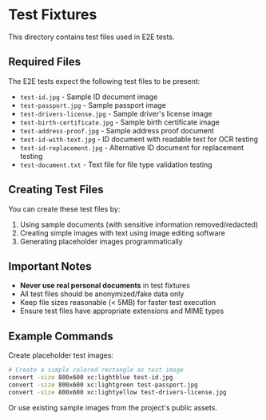 # Test Fixtures

This directory contains test files used in E2E tests.

## Required Files

The E2E tests expect the following test files to be present:

- `test-id.jpg` - Sample ID document image
- `test-passport.jpg` - Sample passport image  
- `test-drivers-license.jpg` - Sample driver's license image
- `test-birth-certificate.jpg` - Sample birth certificate image
- `test-address-proof.jpg` - Sample address proof document
- `test-id-with-text.jpg` - ID document with readable text for OCR testing
- `test-id-replacement.jpg` - Alternative ID document for replacement testing
- `test-document.txt` - Text file for file type validation testing

## Creating Test Files

You can create these test files by:

1. Using sample documents (with sensitive information removed/redacted)
2. Creating simple images with text using image editing software
3. Generating placeholder images programmatically

## Important Notes

- **Never use real personal documents** in test fixtures
- All test files should be anonymized/fake data only
- Keep file sizes reasonable (< 5MB) for faster test execution
- Ensure test files have appropriate extensions and MIME types

## Example Commands

Create placeholder test images:

```bash
# Create a simple colored rectangle as test image
convert -size 800x600 xc:lightblue test-id.jpg
convert -size 800x600 xc:lightgreen test-passport.jpg
convert -size 800x600 xc:lightyellow test-drivers-license.jpg
```

Or use existing sample images from the project's public assets.